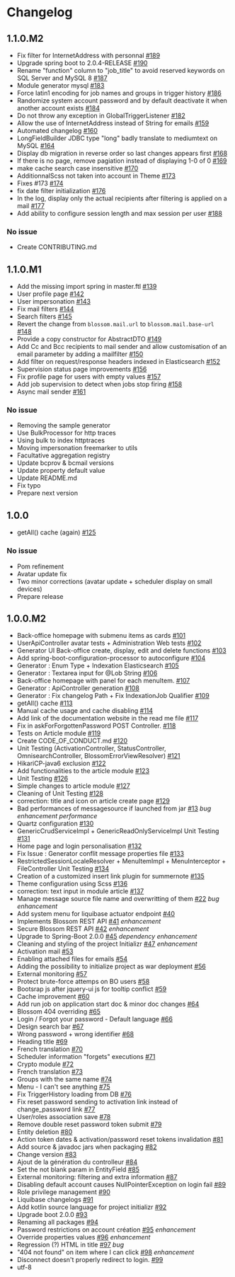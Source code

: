 # Changelog

## 1.1.0.M2
- Fix filter for InternetAddress with personnal  [#189](https://github.com/blossom-project/blossom/pull/189)
- Upgrade spring boot to 2.0.4-RELEASE [#190](https://github.com/blossom-project/blossom/pull/190)
- Rename "function" column to "job_title" to avoid reserved keywords on SQL Server and MySQL 8 [#187](https://github.com/blossom-project/blossom/pull/187)
- Module generator mysql [#183](https://github.com/blossom-project/blossom/pull/183)
- Force latin1 encoding for job names and groups in trigger history [#186](https://github.com/blossom-project/blossom/pull/186)
- Randomize system account password and by default deactivate it when another account exists [#184](https://github.com/blossom-project/blossom/pull/184)
- Do not throw any exception in GlobalTriggerListener [#182](https://github.com/blossom-project/blossom/pull/182)
- Allow the use of InternetAddress instead of String for emails [#159](https://github.com/blossom-project/blossom/issues/159)  
- Automated changelog [#160](https://github.com/blossom-project/blossom/pull/160)  
- LongFieldBuilder JDBC type &quot;long&quot; badly translate to mediumtext on MySQL [#164](https://github.com/blossom-project/blossom/pull/164)  
- Display db migration in reverse order so last changes appears first [#168](https://github.com/blossom-project/blossom/pull/168)  
- If there is no page, remove pagiation instead of displaying 1-0 of 0 [#169](https://github.com/blossom-project/blossom/pull/169)  
- make cache search case insensitive [#170](https://github.com/blossom-project/blossom/pull/170)  
- AdditionnalScss not taken into account in Theme [#173](https://github.com/blossom-project/blossom/issues/173)  
- Fixes #173 [#174](https://github.com/blossom-project/blossom/pull/174)  
- fix date filter initialization [#176](https://github.com/blossom-project/blossom/pull/176)  
- In the log, display only the actual recipients after filtering is applied on a mail [#177](https://github.com/blossom-project/blossom/pull/177)  
- Add ability to configure session length and max session per user [#188](https://github.com/blossom-project/blossom/pull/188)  

### No issue
- Create CONTRIBUTING.md


## 1.1.0.M1
- Add the missing import spring in master.ftl [#139](https://github.com/blossom-project/blossom/pull/139)  
- User profile page [#142](https://github.com/blossom-project/blossom/issues/142)  
- User impersonation [#143](https://github.com/blossom-project/blossom/issues/143)  
- Fix mail filters [#144](https://github.com/blossom-project/blossom/pull/144)  
- Search filters [#145](https://github.com/blossom-project/blossom/pull/145)  
- Revert the change from `blossom.mail.url` to `blossom.mail.base-url` [#148](https://github.com/blossom-project/blossom/pull/148)  
- Provide a copy constructor for AbstractDTO [#149](https://github.com/blossom-project/blossom/pull/149)  
- Add Cc and Bcc recipients to mail sender and allow customisation of an email parameter by adding a mailfilter [#150](https://github.com/blossom-project/blossom/pull/150)  
- Add filter on request/response headers indexed in Elasticsearch [#152](https://github.com/blossom-project/blossom/pull/152)  
- Supervision status page improvements [#156](https://github.com/blossom-project/blossom/pull/156)  
- Fix profile page for users with empty values [#157](https://github.com/blossom-project/blossom/pull/157)  
- Add job supervision to detect when jobs stop firing [#158](https://github.com/blossom-project/blossom/pull/158)  
- Async mail sender [#161](https://github.com/blossom-project/blossom/pull/161)  

### No issue
- Removing the sample generator
- Use BulkProcessor for http traces
- Using bulk to index httptraces
- Moving impersonation freemarker to utils
- Facultative aggregation registry
- Update bcprov & bcmail versions
- Update property default value
- Update README.md
- Fix typo
- Prepare next version


## 1.0.0
- getAll() cache (again) [#125](https://github.com/blossom-project/blossom/issues/125)  

### No issue
- Pom refinement
- Avatar update fix
- Two minor corrections (avatar update + scheduler display on small devices)
- Prepare release


## 1.0.0.M2
- Back-office homepage with submenu items as cards [#101](https://github.com/blossom-project/blossom/pull/101)  
- UserApiController avatar tests + Administration Web tests [#102](https://github.com/blossom-project/blossom/pull/102)  
- Generator UI Back-office create, display, edit and delete functions [#103](https://github.com/blossom-project/blossom/pull/103)  
- Add spring-boot-configuration-processor to autoconfigure [#104](https://github.com/blossom-project/blossom/pull/104)  
- Generator : Enum Type + Indexation Elasticsearch [#105](https://github.com/blossom-project/blossom/pull/105)  
- Generator : Textarea input for @Lob String [#106](https://github.com/blossom-project/blossom/pull/106)  
- Back-office homepage with panel for each menuItem. [#107](https://github.com/blossom-project/blossom/pull/107)  
- Generator : ApiController generation [#108](https://github.com/blossom-project/blossom/pull/108)  
- Generator : Fix changelog Path + Fix IndexationJob Qualifier [#109](https://github.com/blossom-project/blossom/pull/109)  
- getAll() cache [#113](https://github.com/blossom-project/blossom/issues/113)  
- Manual cache usage and cache disabling [#114](https://github.com/blossom-project/blossom/issues/114)  
- Add link of the documentation website in the read me file [#117](https://github.com/blossom-project/blossom/pull/117)  
- Fix in askForForgottenPassword POST Controller. [#118](https://github.com/blossom-project/blossom/pull/118)  
- Tests on Article module [#119](https://github.com/blossom-project/blossom/pull/119)  
- Create CODE_OF_CONDUCT.md [#120](https://github.com/blossom-project/blossom/pull/120)  
- Unit Testing (ActivationController, StatusController, OmnisearchController, BlossomErrorViewResolver) [#121](https://github.com/blossom-project/blossom/pull/121)  
- HikariCP-java6 exclusion [#122](https://github.com/blossom-project/blossom/pull/122)  
- Add functionalities to the article module [#123](https://github.com/blossom-project/blossom/pull/123)  
- Unit Testing [#126](https://github.com/blossom-project/blossom/pull/126)  
- Simple changes to article module [#127](https://github.com/blossom-project/blossom/pull/127)  
- Cleaning of Unit Testing  [#128](https://github.com/blossom-project/blossom/pull/128)  
- correction: title and icon on article create page [#129](https://github.com/blossom-project/blossom/pull/129)  
- Bad performances of messagesource if launched from jar [#13](https://github.com/blossom-project/blossom/issues/13)    *bug*  *enhancement*  *performance*  
- Quartz configuration [#130](https://github.com/blossom-project/blossom/issues/130)  
- GenericCrudServiceImpl + GenericReadOnlyServiceImpl Unit Testing [#131](https://github.com/blossom-project/blossom/pull/131)  
- Home page and login personalisation [#132](https://github.com/blossom-project/blossom/issues/132)  
- Fix Issue : Generator conflit message properties file [#133](https://github.com/blossom-project/blossom/pull/133)  
- RestrictedSessionLocaleResolver + MenuItemImpl + MenuInterceptor + FileController Unit Testing [#134](https://github.com/blossom-project/blossom/pull/134)  
- Creation of a customized insert link plugin for summernote [#135](https://github.com/blossom-project/blossom/pull/135)  
- Theme configuration using Scss [#136](https://github.com/blossom-project/blossom/issues/136)  
- correction: text input in module article [#137](https://github.com/blossom-project/blossom/pull/137)  
- Manage message source file name and overwritting of them [#22](https://github.com/blossom-project/blossom/issues/22)    *bug*  *enhancement*  
- Add system menu for liquibase actuator endpoint [#40](https://github.com/blossom-project/blossom/issues/40)  
- Implements Blossom REST API [#41](https://github.com/blossom-project/blossom/issues/41)    *enhancement*  
- Secure Blossom REST API [#42](https://github.com/blossom-project/blossom/issues/42)    *enhancement*  
- Upgrade to Spring-Boot 2.0.0 [#45](https://github.com/blossom-project/blossom/issues/45)    *dependency*  *enhancement*  
- Cleaning and styling of the project Initializr [#47](https://github.com/blossom-project/blossom/issues/47)    *enhancement*  
- Activation mail [#53](https://github.com/blossom-project/blossom/pull/53)  
- Enabling attached files for emails [#54](https://github.com/blossom-project/blossom/pull/54)  
- Adding the possibility to initialize project as war deployment [#56](https://github.com/blossom-project/blossom/pull/56)  
- External monitoring [#57](https://github.com/blossom-project/blossom/issues/57)  
- Protect brute-force attemps on BO users [#58](https://github.com/blossom-project/blossom/issues/58)  
-  Bootsrap js after jquery-ui js for tooltip conflict  [#59](https://github.com/blossom-project/blossom/pull/59)  
- Cache improvement [#60](https://github.com/blossom-project/blossom/pull/60)  
- Add run job on application start doc &amp; minor doc changes [#64](https://github.com/blossom-project/blossom/pull/64)  
- Blossom 404 overriding [#65](https://github.com/blossom-project/blossom/issues/65)  
- Login / Forgot your password - Default language [#66](https://github.com/blossom-project/blossom/issues/66)  
- Design search bar  [#67](https://github.com/blossom-project/blossom/issues/67)  
- Wrong password + wrong identifier [#68](https://github.com/blossom-project/blossom/issues/68)  
- Heading title [#69](https://github.com/blossom-project/blossom/issues/69)  
- French translation [#70](https://github.com/blossom-project/blossom/issues/70)  
- Scheduler information &quot;forgets&quot; executions [#71](https://github.com/blossom-project/blossom/issues/71)  
- Crypto module [#72](https://github.com/blossom-project/blossom/pull/72)  
- French translation [#73](https://github.com/blossom-project/blossom/issues/73)  
- Groups with the same name [#74](https://github.com/blossom-project/blossom/issues/74)  
- Menu - I can&#39;t see anything [#75](https://github.com/blossom-project/blossom/issues/75)  
- Fix TriggerHistory loading from DB [#76](https://github.com/blossom-project/blossom/pull/76)  
- Fix reset password sending to activation link instead of change_password link [#77](https://github.com/blossom-project/blossom/pull/77)  
- User/roles association save [#78](https://github.com/blossom-project/blossom/issues/78)  
- Remove double reset password token submit [#79](https://github.com/blossom-project/blossom/pull/79)  
- Entity deletion [#80](https://github.com/blossom-project/blossom/issues/80)  
- Action token dates &amp; activation/password reset tokens invalidation [#81](https://github.com/blossom-project/blossom/pull/81)  
- Add source &amp; javadoc jars when packaging [#82](https://github.com/blossom-project/blossom/pull/82)  
- Change version [#83](https://github.com/blossom-project/blossom/pull/83)  
- Ajout de la génération du controlleur [#84](https://github.com/blossom-project/blossom/pull/84)  
- Set the not blank param in EntityField [#85](https://github.com/blossom-project/blossom/pull/85)  
- External monitoring: filtering and extra information [#87](https://github.com/blossom-project/blossom/issues/87)  
- Disabling default account causes NullPointerException on login fail [#89](https://github.com/blossom-project/blossom/issues/89)  
- Role privilege management [#90](https://github.com/blossom-project/blossom/issues/90)  
- Liquibase changelogs [#91](https://github.com/blossom-project/blossom/pull/91)  
- Add kotlin source language for project initializr [#92](https://github.com/blossom-project/blossom/pull/92)  
- Upgrade boot 2.0.0 [#93](https://github.com/blossom-project/blossom/pull/93)  
- Renaming all packages [#94](https://github.com/blossom-project/blossom/pull/94)  
- Password restrictions on account création [#95](https://github.com/blossom-project/blossom/issues/95)    *enhancement*  
- Override properties values [#96](https://github.com/blossom-project/blossom/issues/96)    *enhancement*  
- Regression (?) HTML in title [#97](https://github.com/blossom-project/blossom/issues/97)    *bug*  
- &quot;404 not found&quot; on item where I can click [#98](https://github.com/blossom-project/blossom/issues/98)    *enhancement*  
- Disconnect doesn&#39;t properly redirect to login. [#99](https://github.com/blossom-project/blossom/issues/99)  
-  utf-8  


